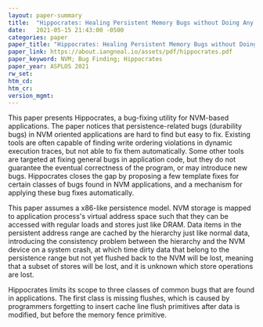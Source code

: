 ```yaml
---
layout: paper-summary
title:  "Hippocrates: Healing Persistent Memory Bugs without Doing Any Harm"
date:   2021-05-15 21:43:00 -0500
categories: paper
paper_title: "Hippocrates: Healing Persistent Memory Bugs without Doing Any Harm"
paper_link: https://about.iangneal.io/assets/pdf/hippocrates.pdf
paper_keyword: NVM; Bug Finding; Hippocrates
paper_year: ASPLOS 2021
rw_set:
htm_cd:
htm_cr:
version_mgmt:
---
```


This paper presents Hippocrates, a bug-fixing utility for NVM-based applications.
The paper notices that persistence-related bugs (durability bugs) in NVM oriented applications are hard to find 
but easy to fix.
Existing tools are often capable of finding write ordering violations in dynamic execution traces, but not able
to fix them automatically. 
Some other tools are targeted at fixing general bugs in application code, but they do not guarantee the eventual
correctness of the program, or may introduce new bugs.
Hippocrates closes the gap by proposing a few template fixes for certain classes of bugs found in NVM applications,
and a mechanism for applying these bug fixes automatically.

This paper assumes a x86-like persistence model. NVM storage is mapped to application process's virtual address space
such that they can be accessed with regular loads and stores just like DRAM.
Data items in the persistent address range are cached by the hierarchy just like normal data, introducing the 
consistency problem between the hierarchy and the NVM device on a system crash, at which time dirty data that 
belong to the persistence range but not yet flushed back to the NVM will be lost, meaning that a subset of 
stores will be lost, and it is unknown which store operations are lost. 


Hippocrates limits its scope to three classes of common bugs that are found in applications. The first class is 
missing flushes, which is caused by programmers forgetting to insert cache line flush primitives after data is
modified, but before the memory fence primitive. 
